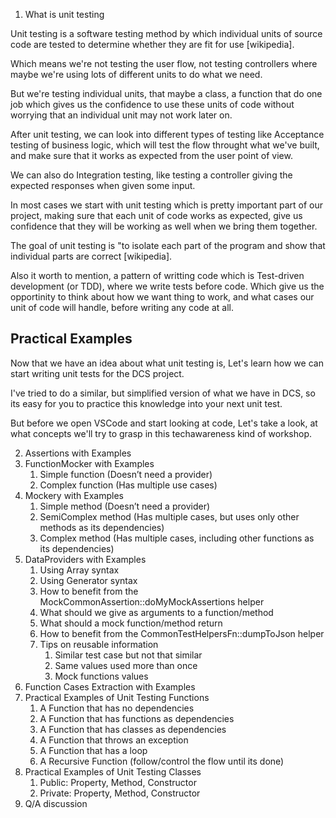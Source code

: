 1. What is unit testing

Unit testing is a software testing method by which individual units of source code
are tested to determine whether they are fit for use \[wikipedia\].

Which means we're not testing the user flow, not testing controllers where maybe
we're using lots of different units to do what we need.

But we're testing individual units, that maybe a class, a function that do one job
which gives us the confidence to use these units of code without worrying that an
individual unit may not work later on.

After unit testing, we can look into different types of testing like Acceptance testing
of business logic, which will test the flow throught what we've built, and make sure
that it works as expected from the user point of view.

We can also do Integration testing, like testing a controller giving the expected responses
when given some input.

In most cases we start with unit testing which is pretty important part of our project, making
sure that each unit of code works as expected, give us confidence that they will be working as
well when we bring them together.

The goal of unit testing is "to isolate each part of the program and show that individual parts
are correct \[wikipedia\].

Also it worth to mention, a pattern of writting code which is Test-driven development (or TDD), where we
write tests before code.
Which give us the opportinity to think about how we want thing to work, and what cases our unit of code
will handle, before writing any code at all.

## Practical Examples

Now that we have an idea about what unit testing is, Let's learn how we can start writing unit tests
for the DCS project.

I've tried to do a similar, but simplified version of what we have in DCS, so its easy for you to practice
this knowledge into your next unit test.

But before we open VSCode and start looking at code, Let's take a look, at what concepts we'll try to grasp
in this techawareness kind of workshop.

2. Assertions with Examples
3. FunctionMocker with Examples
   1. Simple function (Doesn’t need a provider)
   2. Complex function (Has multiple use cases)
4. Mockery with Examples
   1. Simple method (Doesn’t need a provider)
   2. SemiComplex method (Has multiple cases, but uses only other methods as its dependencies)
   3. Complex method (Has multiple cases, including other functions as its dependencies)
5. DataProviders with Examples
   1. Using Array syntax
   2. Using Generator syntax
   3. How to benefit from the MockCommonAssertion::doMyMockAssertions helper
   4. What should we give as arguments to a function/method
   5. What should a mock function/method return
   6. How to benefit from the CommonTestHelpersFn::dumpToJson helper
   7. Tips on reusable information
      1. Similar test case but not that similar
      2. Same values used more than once
      3. Mock functions values
6. Function Cases Extraction with Examples
7. Practical Examples of Unit Testing Functions
   1. A Function that has no dependencies
   2. A Function that has functions as dependencies
   3. A Function that has classes as dependencies
   4. A Function that throws an exception
   5. A Function that has a loop
   6. A Recursive Function (follow/control the flow until its done)
8. Practical Examples of Unit Testing Classes
   1. Public: Property, Method, Constructor
   2. Private: Property, Method, Constructor
9. Q/A discussion
